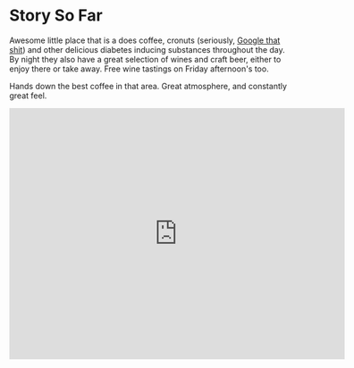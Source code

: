 # Story So Far

Awesome little place that is a does coffee, cronuts (seriously, [Google that shit](http://lmgtfy.com/?q=cronut)) and other delicious diabetes inducing substances throughout the day. By night they also have a great selection of wines and craft beer, either to enjoy there or take away. Free wine tastings on Friday afternoon's too.

Hands down the best coffee in that area. Great atmosphere, and constantly great feel.

<iframe src="https://www.google.com/maps/embed?pb=!1m18!1m12!1m3!1d3151.2943663976616!2d144.97014199999998!3d-37.829993999999935!2m3!1f0!2f0!3f0!3m2!1i1024!2i768!4f13.1!3m3!1m2!1s0x6ad642a8c32c81f3%3A0xdf12506150fdacaa!2s8B+Dorcas+St!5e0!3m2!1sen!2sau!4v1393036178384" width="600" height="450" frameborder="0" style="border:0"></iframe>

